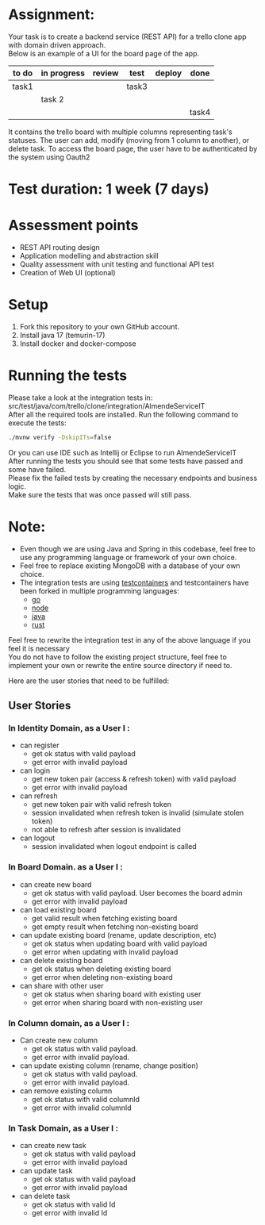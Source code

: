 # Assignment:
Your task is to create a backend service (REST API) for a trello clone app with domain driven approach. <br/>
Below is an example of a UI for the board page of the app.

| to do | in progress | review | test  | deploy | done  |
|-------|-------------|--------|-------|--------|-------|
| task1 |             |        | task3 |        |       |
|       | task 2      |        |       |        |       |
|       |             |        |       |        | task4 |

It contains the trello board with multiple columns representing task's statuses.
The user can add, modify (moving from 1 column to another), or delete task.
To access the board page, the user have to be authenticated by the system using Oauth2

# Test duration: 1 week (7 days)

# Assessment points
- REST API routing design
- Application modelling and abstraction skill
- Quality assessment with unit testing and functional API test
- Creation of Web UI (optional)

# Setup

1. Fork this repository to your own GitHub account.
2. Install java 17 (temurin-17)
3. Install docker and docker-compose
    
# Running the tests
Please take a look at the integration tests in: src/test/java/com/trello/clone/integration/AlmendeServiceIT<br/>
After all the required tools are installed. Run the following command to execute the tests:
```sh 
./mvnw verify -DskipITs=false
```
Or you can use IDE such as Intellij or Eclipse to run AlmendeServiceIT<br/>
After running the tests you should see that some tests have passed and some have failed.<br/>
Please fix the failed tests by creating the necessary endpoints and business logic.<br/>
Make sure the tests that was once passed will still pass.<br/>

# Note:
- Even though we are using Java and Spring in this codebase, feel free to use any programming language or framework of your own choice. <br/>
- Feel free to replace existing MongoDB with a database of your own choice. <br/>
- The integration tests are using [testcontainers](https://www.testcontainers.org/) and testcontainers have been forked in multiple programming languages:
  - [go](https://golang.testcontainers.org/)
  - [node](https://github.com/testcontainers/testcontainers-node)
  - [java]([testcontainers](https://www.testcontainers.org/))
  - [rust](https://github.com/testcontainers/testcontainers-rs)

Feel free to rewrite the integration test in any of the above language if you feel it is necessary <br/>
You do not have to follow the existing project structure, feel free to implement your own or rewrite the entire source directory if need to. <br/>

Here are the user stories that need to be fulfilled: <br/>

## User Stories

### In Identity Domain, as a User I :
- can register
  - get ok status with valid payload
  - get error with invalid payload
- can login
  - get new token pair (access & refresh token) with valid payload
  - get error with invalid payload
- can refresh
  - get new token pair with valid refresh token
  - session invalidated when refresh token is invalid (simulate stolen token)
  - not able to refresh after session is invalidated
- can logout
  - session invalidated when logout endpoint is called

### In Board Domain. as a User I :
- can create new board
  - get ok status with valid payload. User becomes the board admin
  - get error with invalid payload
- can load existing board
  - get valid result when fetching existing board
  - get empty result when fetching non-existing board
- can update existing board (rename, update description, etc)
  - get ok status when updating board with valid payload
  - get error when updating with invalid payload
- can delete existing board
  - get ok status when deleting existing board
  - get error when deleting non-existing board
- can share with other user
  - get ok status when sharing board with existing user
  - get error when sharing board with non-existing user

### In Column domain, as a User I :
- Can create new column
  - get ok status with valid payload.
  - get error with invalid payload.
- can update existing column (rename, change position)
  - get ok status with valid payload.
  - get error with invalid payload.
- can remove existing column
  - get ok status with valid columnId
  - get error with invalid columnId

### In Task Domain, as a User I :
- can create new task
  - get ok status with valid payload
  - get error with invalid payload
- can update task
  - get ok status with valid payload
  - get error with invalid payload
- can delete task
  - get ok status with valid Id
  - get error with invalid Id
